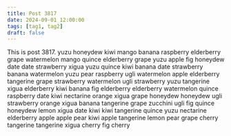 ```yaml
---
title: Post 3817
date: 2024-09-01 12:00:00
tags: [tag1, tag2]
draft: false
---
```

This is post 3817.
yuzu
honeydew
kiwi
mango
banana
raspberry
elderberry
grape
watermelon
mango
quince
elderberry
grape
yuzu
apple
fig
honeydew
date
date
strawberry
xigua
yuzu
quince
kiwi
banana
date
strawberry
banana
watermelon
yuzu
pear
raspberry
ugli
watermelon
apple
elderberry
tangerine
grape
strawberry
watermelon
ugli
strawberry
yuzu
tangerine
xigua
elderberry
kiwi
banana
fig
elderberry
elderberry
watermelon
quince
raspberry
date
kiwi
nectarine
orange
xigua
grape
honeydew
honeydew
ugli
strawberry
orange
xigua
banana
tangerine
grape
zucchini
ugli
fig
quince
honeydew
lemon
xigua
date
kiwi
kiwi
tangerine
quince
yuzu
nectarine
elderberry
apple
apple
pear
kiwi
apple
tangerine
lemon
pear
grape
cherry
tangerine
tangerine
xigua
cherry
fig
cherry
